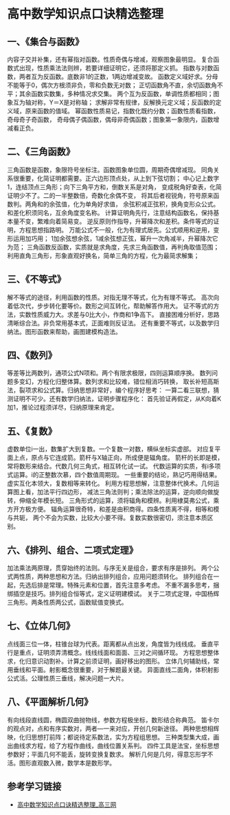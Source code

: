 ﻿# 高中数学知识点口诀精选整理

## 一、《集合与函数》

内容子交并补集，还有幂指对函数。性质奇偶与增减，观察图象最明显。
复合函数式出现，性质乘法法则辨，若要详细证明它，还须将那定义抓。
指数与对数函数，两者互为反函数。底数非1的正数，1两边增减变故。
函数定义域好求。分母不能等于0，偶次方根须非负，零和负数无对数；
正切函数角不直，余切函数角不平；其余函数实数集，多种情况求交集。
两个互为反函数，单调性质都相同；图象互为轴对称，Y＝X是对称轴；
求解非常有规律，反解换元定义域；反函数的定义域，原来函数的值域。
幂函数性质易记，指数化既约分数；函数性质看指数，奇母奇子奇函数，
奇母偶子偶函数，偶母非奇偶函数；图象第一象限内，函数增减看正负。

## 二、《三角函数》

三角函数是函数，象限符号坐标注。函数图象单位圆，周期奇偶增减现。
同角关系很重要，化简证明都需要。正六边形顶点处，从上到下弦切割；
中心记上数字1，连结顶点三角形；向下三角平方和，倒数关系是对角，
变成税角好查表，化简证明少不了。二的一半整数倍，奇数化余偶不变，
将其后者视锐角，符号原来函数判。两角和的余弦值，化为单角好求值，
余弦积减正弦积，换角变形众公式。和差化积须同名，互余角度变名称。
计算证明角先行，注意结构函数名，保持基本量不变，繁难向着简易变。
逆反原则作指导，升幂降次和差积。条件等式的证明，方程思想指路明。
万能公式不一般，化为有理式居先。公式顺用和逆用，变形运用加巧用；
1加余弦想余弦，1减余弦想正弦，幂升一次角减半，升幂降次它为范；
三角函数反函数，实质就是求角度，先求三角函数值，再判角取值范围；
利用直角三角形，形象直观好换名，简单三角的方程，化为最简求解集；

## 三、《不等式》

解不等式的途径，利用函数的性质。对指无理不等式，化为有理不等式。
高次向着低次代，步步转化要等价。数形之间互转化，帮助解答作用大。
证不等式的方法，实数性质威力大。求差与0比大小，作商和1争高下。
直接困难分析好，思路清晰综合法。非负常用基本式，正面难则反证法。
还有重要不等式，以及数学归纳法。图形函数来帮助，画图建模构造法。

## 四、《数列》

等差等比两数列，通项公式N项和。两个有限求极限，四则运算顺序换。
数列问题多变幻，方程化归整体算。数列求和比较难，错位相消巧转换，
取长补短高斯法，裂项求和公式算。归纳思想非常好，编个程序好思考：
一算二看三联想，猜测证明不可少。还有数学归纳法，证明步骤程序化：
首先验证再假定，从K向着K加1，推论过程须详尽，归纳原理来肯定。

## 五、《复数》

虚数单位i一出，数集扩大到复数。一个复数一对数，横纵坐标实虚部。
对应复平面上点，原点与它连成箭。箭杆与X轴正向，所成便是辐角度。
箭杆的长即是模，常将数形来结合。代数几何三角式，相互转化试一试。
代数运算的实质，有i多项式运算。i的正整数次慕，四个数值周期现。
一些重要的结论，熟记巧用得结果。虚实互化本领大，复数相等来转化。
利用方程思想解，注意整体代换术。几何运算图上看，加法平行四边形，
减法三角法则判；乘法除法的运算，逆向顺向做旋转，伸缩全年模长短。
三角形式的运算，须将辐角和模辨。利用棣莫弗公式，乘方开方极方便。
辐角运算很奇特，和差是由积商得。四条性质离不得，相等和模与共轭，
两个不会为实数，比较大小要不得。复数实数很密切，须注意本质区别。

## 六、《排列、组合、二项式定理》

加法乘法两原理，贯穿始终的法则。与序无关是组合，要求有序是排列。
两个公式两性质，两种思想和方法。归纳出排列组合，应用问题须转化。
排列组合在一起，先选后排是常理。特殊元素和位置，首先注意多考虑。
不重不漏多思考，捆绑插空是技巧。排列组合恒等式，定义证明建模试。
关于二项式定理，中国杨辉三角形。两条性质两公式，函数赋值变换式。

## 七、《立体几何》

点线面三位一体，柱锥台球为代表。距离都从点出发，角度皆为线线成。
垂直平行是重点，证明须弄清概念。线线线面和面面、三对之间循环现。
方程思想整体求，化归意识动割补。计算之前须证明，画好移出的图形。
立体几何辅助线，常用垂线和平面。射影概念很重要，对于解题最关键。
异面直线二面角，体积射影公式活。公理性质三垂线，解决问题一大片。

## 八、《平面解析几何》

有向线段直线圆，椭圆双曲抛物线，参数方程极坐标，数形结合称典范。
笛卡尔的观点对，点和有序实数对，两者—一来对应，开创几何新途径。
两种思想相辉映，化归思想打前阵；都说待定系数法，实为方程组思想。
三种类型集大成，画出曲线求方程，给了方程作曲线，曲线位置关系判。
四件工具是法宝，坐标思想参数好；平面几何不能丢，旋转变换复数求。
解析几何是几何，得意忘形学不活。图形直观数入微，数学本是数形学。


## 参考学习链接

* [高中数学知识点口诀精选整理_高三网](http://www.gaosan.com/gaokao/184128.html)
